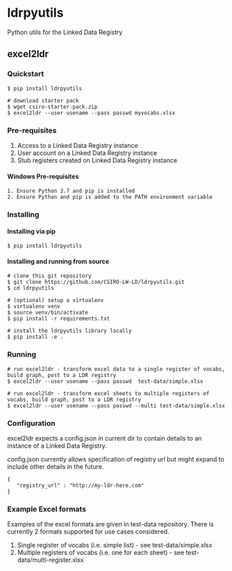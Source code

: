 # ldrpyutils
Python utils for the Linked Data Registry


## excel2ldr

### Quickstart

```
$ pip install ldrpyutils

# download starter pack
$ wget csiro-starter-pack.zip
$ excel2ldr --user usename --pass passwd myvocabs.xlsx
```


### Pre-requisites

1. Access to a Linked Data Registry instance
2. User account on a Linked Data Registry instance
3. Stub registers created on Linked Data Registry instance

#### Windows Pre-requisites

```
1. Ensure Python 2.7 and pip is installed
2. Ensure Python and pip is added to the PATH environment variable
```

### Installing


#### Installing via pip

```
$ pip install ldrpyutils
```


#### Installing and running from source
```
# clone this git repository
$ git clone https://github.com/CSIRO-LW-LD/ldrpyutils.git
$ cd ldrpyutils

# (optional) setup a virtualenv
$ virtualenv venv
$ source venv/bin/activate
$ pip install -r requirements.txt 

# install the ldrpyutils library locally
$ pip install -e .
```

### Running
```
# run excel2ldr - transform excel data to a single register of vocabs, build graph, post to a LDR registry
$ excel2ldr --user usename --pass passwd  test-data/simple.xlsx

# run excel2ldr - transform excel sheets to multiple registers of vocabs, build graph, post to a LDR registry
$ excel2ldr --user usename --pass passwd --multi test-data/simple.xlsx

```



### Configuration

excel2ldr expects a config.json in current dir to contain details to an instance of a Linked Data Registry.

config.json currently allows specification of registry url but might expand to include other details in the future.
```
{
   "registry_url" : "http://my-ldr-here.com"
}
```

### Example Excel formats

Examples of the excel formats are given in test-data repository. There is currently 2 formats supported for use
cases considered.

1. Single register of vocabs (i.e. simple list) - see test-data/simple.xlsx
2. Multiple registers of vocabs (i.e. one for each sheet) - see test-data/multi-register.xlsx 

